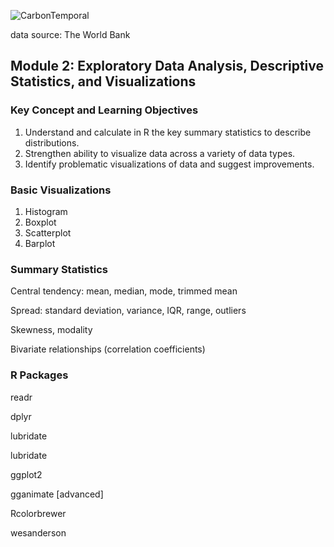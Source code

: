 
![CarbonTemporal](https://github.com/ealbrigh/env710/assets/45848480/428fbacf-2a7e-4f69-80c7-e3cf4f0fc675)

data source: The World Bank

## Module 2: Exploratory Data Analysis, Descriptive Statistics, and Visualizations

### Key Concept and Learning Objectives

1. Understand and calculate in R the key summary statistics to describe distributions.
2. Strengthen ability to visualize data across a variety of data types.
3. Identify problematic visualizations of data and suggest improvements.

### Basic Visualizations

1. Histogram
2. Boxplot
3. Scatterplot
4. Barplot

### Summary Statistics

Central tendency: mean, median, mode, trimmed mean

Spread: standard deviation, variance, IQR, range, outliers

Skewness, modality

Bivariate relationships (correlation coefficients)


### R Packages
readr

dplyr

lubridate

lubridate

ggplot2

gganimate [advanced]

Rcolorbrewer

wesanderson

